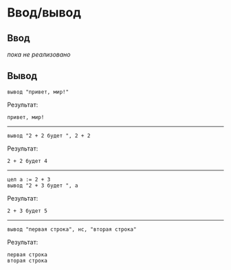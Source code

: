 # Ввод/вывод

## Ввод

*пока не реализовано*

## Вывод

```1c
вывод "привет, мир!"
```

Результат:

```
привет, мир!
```

---

```1c
вывод "2 + 2 будет ", 2 + 2
```

Результат:

```
2 + 2 будет 4
```

---

```1c
цел а := 2 + 3
вывод "2 + 3 будет ", а
```

Результат:

```
2 + 3 будет 5
```

---

```1c
вывод "первая строка", нс, "вторая строка"
```

Результат:

```
первая строка
вторая строка
```
